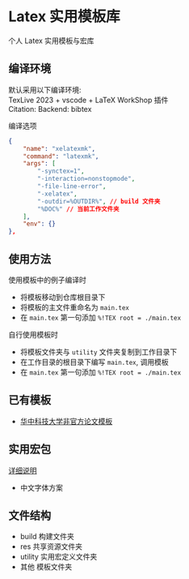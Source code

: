 # Latex 实用模板库

个人 Latex 实用模板与宏库

## 编译环境
默认采用以下编译环境:  
TexLive 2023 + vscode + LaTeX WorkShop 插件  
Citation: Backend: bibtex

编译选项
```json
{
    "name": "xelatexmk",
    "command": "latexmk",
    "args": [
        "-synctex=1",
        "-interaction=nonstopmode",
        "-file-line-error",
        "-xelatex",
        "-outdir=%OUTDIR%", // build 文件夹
        "%DOC%" // 当前工作文件夹
    ],
    "env": {}
},
```

## 使用方法
使用模板中的例子编译时
* 将模板移动到仓库根目录下
* 将模板的主文件重命名为 `main.tex`
* 在 `main.tex` 第一句添加 `%!TEX root = ./main.tex`

自行使用模板时
* 将模板文件夹与 `utility` 文件夹复制到工作目录下
* 在工作目录的根目录下编写 `main.tex`, 调用模板
* 在 `main.tex` 第一句添加 `%!TEX root = ./main.tex`

## 已有模板
* [华中科技大学非官方论文模板](./hust/README.MD)

## 实用宏包
[详细说明](./utility/README.MD)

* 中文字体方案

## 文件结构
* build 构建文件夹
* res 共享资源文件夹
* utility 实用宏定义文件夹
* 其他 模板文件夹
